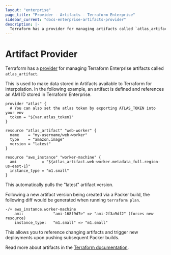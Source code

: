 ```yaml
---
layout: "enterprise"
page_title: "Provider - Artifacts - Terraform Enterprise"
sidebar_current: "docs-enterprise-artifacts-provider"
description: |-
  Terraform has a provider for managing artifacts called `atlas_artifact`.
---
```


# Artifact Provider

Terraform has a [provider](https://terraform.io/docs/providers/index.html) for managing Terraform Enterprise artifacts called `atlas_artifact`.

This is used to make data stored in Artifacts available to Terraform for
interpolation. In the following example, an artifact is defined and references
an AMI ID stored in Terraform Enterprise.

```hcl
provider "atlas" {
  # You can also set the atlas token by exporting ATLAS_TOKEN into your env
  token = "${var.atlas_token}"
}

resource "atlas_artifact" "web-worker" {
  name    = "my-username/web-worker"
  type    = "amazon.image"
  version = "latest"
}

resource "aws_instance" "worker-machine" {
  ami           = "${atlas_artifact.web-worker.metadata_full.region-us-east-1}"
  instance_type = "m1.small"
}
```

This automatically pulls the "latest" artifact version.

Following a new artifact version being created via a Packer build, the following
diff would be generated when running `terraform plan`.

```
-/+ aws_instance.worker-machine
    ami:             "ami-168f9d7e" => "ami-2f3a9df2" (forces new resource)
    instance_type:   "m1.small" => "m1.small"
```

This allows you to reference changing artifacts and trigger new deployments upon
pushing subsequent Packer builds.

Read more about artifacts in the [Terraform documentation](https://terraform.io/docs/providers/atlas/r/artifact.html).
